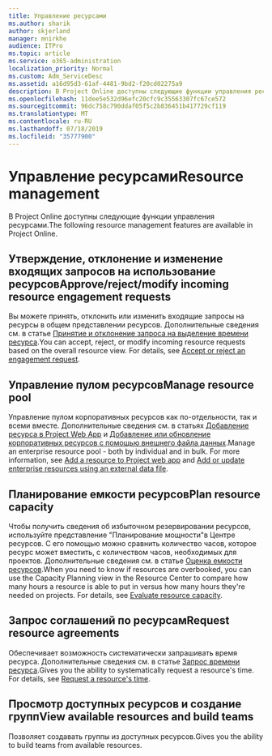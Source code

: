 ```yaml
---
title: Управление ресурсами
ms.author: sharik
author: skjerland
manager: mnirkhe
audience: ITPro
ms.topic: article
ms.service: o365-administration
localization_priority: Normal
ms.custom: Adm_ServiceDesc
ms.assetid: a16d95d3-61af-4481-9bd2-f20cd02275a9
description: В Project Online доступны следующие функции управления ресурсами.
ms.openlocfilehash: 11dee5e532d96efc20cfc9c35563307fc67ce572
ms.sourcegitcommit: 96dc758c790ddaf05f5c2b836451b417729cf119
ms.translationtype: MT
ms.contentlocale: ru-RU
ms.lasthandoff: 07/18/2019
ms.locfileid: "35777900"
---
```

# <a name="resource-management"></a><span data-ttu-id="7275b-103">Управление ресурсами</span><span class="sxs-lookup"><span data-stu-id="7275b-103">Resource management</span></span>

<span data-ttu-id="7275b-104">В Project Online доступны следующие функции управления ресурсами.</span><span class="sxs-lookup"><span data-stu-id="7275b-104">The following resource management features are available in Project Online.</span></span>
  
## <a name="approverejectmodify-incoming-resource-engagement-requests"></a><span data-ttu-id="7275b-105">Утверждение, отклонение и изменение входящих запросов на использование ресурсов</span><span class="sxs-lookup"><span data-stu-id="7275b-105">Approve/reject/modify incoming resource engagement requests</span></span>
<span data-ttu-id="7275b-106"><a name="bkmk_ApproveRejectModify"> </a></span><span class="sxs-lookup"><span data-stu-id="7275b-106"></span></span>

<span data-ttu-id="7275b-p101">Вы можете принять, отклонить или изменить входящие запросы на ресурсы в общем представлении ресурсов. Дополнительные сведения см. в статье [Принятие и отклонение запроса на выделение времени ресурса](http://go.microsoft.com/fwlink/?LinkID=823659&amp;clcid=0x409).</span><span class="sxs-lookup"><span data-stu-id="7275b-p101">You can accept, reject, or modify incoming resource requests based on the overall resource view. For details, see [Accept or reject an engagement request](http://go.microsoft.com/fwlink/?LinkID=823659&amp;clcid=0x409).</span></span>
  
## <a name="manage-resource-pool"></a><span data-ttu-id="7275b-109">Управление пулом ресурсов</span><span class="sxs-lookup"><span data-stu-id="7275b-109">Manage resource pool</span></span>
<span data-ttu-id="7275b-110"><a name="bkmk_ManageResourcePool"> </a></span><span class="sxs-lookup"><span data-stu-id="7275b-110"></span></span>

<span data-ttu-id="7275b-p102">Управление пулом корпоративных ресурсов как по-отдельности, так и всеми вместе. Дополнительные сведения см. в статьях [Добавление ресурса в Project Web App](http://go.microsoft.com/fwlink/?LinkID=823660&amp;clcid=0x409) и [Добавление или обновление корпоративных ресурсов с помощью внешнего файла данных](http://go.microsoft.com/fwlink/?LinkID=823661&amp;clcid=0x409).</span><span class="sxs-lookup"><span data-stu-id="7275b-p102">Manage an enterprise resource pool - both by individual and in bulk. For more information, see [Add a resource to Project web app](http://go.microsoft.com/fwlink/?LinkID=823660&amp;clcid=0x409) and [Add or update enterprise resources using an external data file](http://go.microsoft.com/fwlink/?LinkID=823661&amp;clcid=0x409).</span></span>
  
## <a name="plan-resource-capacity"></a><span data-ttu-id="7275b-113">Планирование емкости ресурсов</span><span class="sxs-lookup"><span data-stu-id="7275b-113">Plan resource capacity</span></span>
<span data-ttu-id="7275b-114"><a name="bkmk_PlanResourceCapacity"> </a></span><span class="sxs-lookup"><span data-stu-id="7275b-114"></span></span>

<span data-ttu-id="7275b-p103">Чтобы получить сведения об избыточном резервировании ресурсов, используйте представление "Планирование мощности"в Центре ресурсов. С его помощью можно сравнить количество часов, которое ресурс может вместить, с количеством часов, необходимых для проектов. Дополнительные сведения см. в статье [Оценка емкости ресурсов](http://go.microsoft.com/fwlink/?LinkID=823662&amp;clcid=0x409).</span><span class="sxs-lookup"><span data-stu-id="7275b-p103">When you need to know if resources are overbooked, you can use the Capacity Planning view in the Resource Center to compare how many hours a resource is able to put in versus how many hours they're needed on projects. For details, see [Evaluate resource capacity](http://go.microsoft.com/fwlink/?LinkID=823662&amp;clcid=0x409).</span></span>
  
## <a name="request-resource-agreements"></a><span data-ttu-id="7275b-117">Запрос соглашений по ресурсам</span><span class="sxs-lookup"><span data-stu-id="7275b-117">Request resource agreements</span></span>
<span data-ttu-id="7275b-118"><a name="bkmk_RequestResourceAgreements"> </a></span><span class="sxs-lookup"><span data-stu-id="7275b-118"></span></span>

<span data-ttu-id="7275b-p104">Обеспечивает возможность систематически запрашивать время ресурса. Дополнительные сведения см. в статье [Запрос времени ресурса](http://go.microsoft.com/fwlink/?LinkID=823663&amp;clcid=0x409).</span><span class="sxs-lookup"><span data-stu-id="7275b-p104">Gives you the ability to systematically request a resource's time. For details, see [Request a resource's time](http://go.microsoft.com/fwlink/?LinkID=823663&amp;clcid=0x409).</span></span>
  
## <a name="view-available-resources-and-build-teams"></a><span data-ttu-id="7275b-121">Просмотр доступных ресурсов и создание групп</span><span class="sxs-lookup"><span data-stu-id="7275b-121">View available resources and build teams</span></span>
<span data-ttu-id="7275b-122"><a name="bkmk_ViewAvailableResources"> </a></span><span class="sxs-lookup"><span data-stu-id="7275b-122"></span></span>

<span data-ttu-id="7275b-123">Позволяет создавать группы из доступных ресурсов.</span><span class="sxs-lookup"><span data-stu-id="7275b-123">Gives you the ability to build teams from available resources.</span></span>
  

